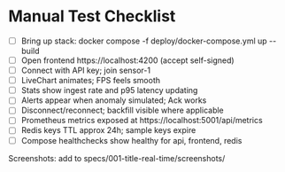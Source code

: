 # Manual Test Checklist

- [ ] Bring up stack: docker compose -f deploy/docker-compose.yml up --build
- [ ] Open frontend https://localhost:4200 (accept self-signed)
- [ ] Connect with API key; join sensor-1
- [ ] LiveChart animates; FPS feels smooth
- [ ] Stats show ingest rate and p95 latency updating
- [ ] Alerts appear when anomaly simulated; Ack works
- [ ] Disconnect/reconnect; backfill visible where applicable
- [ ] Prometheus metrics exposed at https://localhost:5001/api/metrics
- [ ] Redis keys TTL approx 24h; sample keys expire
- [ ] Compose healthchecks show healthy for api, frontend, redis

Screenshots: add to specs/001-title-real-time/screenshots/
